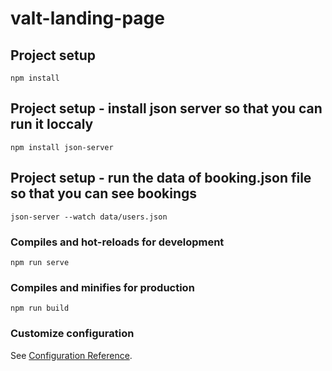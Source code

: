 # valt-landing-page

## Project setup
```
npm install
```

## Project setup - install json server so that you can run it loccaly
```
npm install json-server
```

## Project setup - run the data of booking.json file so that you can see bookings
```
json-server --watch data/users.json
```

### Compiles and hot-reloads for development
```
npm run serve
```

### Compiles and minifies for production
```
npm run build
```

### Customize configuration
See [Configuration Reference](https://cli.vuejs.org/config/).
